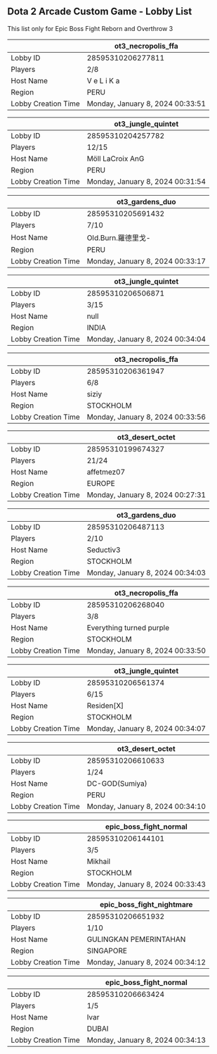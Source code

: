 ## Dota 2 Arcade Custom Game - Lobby List

This list only for Epic Boss Fight Reborn and Overthrow 3

|  | ot3_necropolis_ffa |
| ------ | ------ |
| Lobby ID | 28595310206277811 |
| Players | 2/8 |
| Host Name | V e L i K a |
| Region | PERU |
| Lobby Creation Time | Monday, January 8, 2024 00:33:51 |


|  | ot3_jungle_quintet |
| ------ | ------ |
| Lobby ID | 28595310204257782 |
| Players | 12/15 |
| Host Name | Möll LaCroix AnG|-| 3 |_0 |
| Region | PERU |
| Lobby Creation Time | Monday, January 8, 2024 00:31:54 |


|  | ot3_gardens_duo |
| ------ | ------ |
| Lobby ID | 28595310205691432 |
| Players | 7/10 |
| Host Name | OId.Burn.羅德里戈- |
| Region | PERU |
| Lobby Creation Time | Monday, January 8, 2024 00:33:17 |


|  | ot3_jungle_quintet |
| ------ | ------ |
| Lobby ID | 28595310206506871 |
| Players | 3/15 |
| Host Name | null |
| Region | INDIA |
| Lobby Creation Time | Monday, January 8, 2024 00:34:04 |


|  | ot3_necropolis_ffa |
| ------ | ------ |
| Lobby ID | 28595310206361947 |
| Players | 6/8 |
| Host Name | siziy |
| Region | STOCKHOLM |
| Lobby Creation Time | Monday, January 8, 2024 00:33:56 |


|  | ot3_desert_octet |
| ------ | ------ |
| Lobby ID | 28595310199674327 |
| Players | 21/24 |
| Host Name | affetmez07 |
| Region | EUROPE |
| Lobby Creation Time | Monday, January 8, 2024 00:27:31 |


|  | ot3_gardens_duo |
| ------ | ------ |
| Lobby ID | 28595310206487113 |
| Players | 2/10 |
| Host Name | Seductiv3 |
| Region | STOCKHOLM |
| Lobby Creation Time | Monday, January 8, 2024 00:34:03 |


|  | ot3_necropolis_ffa |
| ------ | ------ |
| Lobby ID | 28595310206268040 |
| Players | 3/8 |
| Host Name | Everything turned purple |
| Region | STOCKHOLM |
| Lobby Creation Time | Monday, January 8, 2024 00:33:50 |


|  | ot3_jungle_quintet |
| ------ | ------ |
| Lobby ID | 28595310206561374 |
| Players | 6/15 |
| Host Name | Residen[X] |
| Region | STOCKHOLM |
| Lobby Creation Time | Monday, January 8, 2024 00:34:07 |


|  | ot3_desert_octet |
| ------ | ------ |
| Lobby ID | 28595310206610633 |
| Players | 1/24 |
| Host Name | DC-GOD(Sumiya) |
| Region | PERU |
| Lobby Creation Time | Monday, January 8, 2024 00:34:10 |


|  | epic_boss_fight_normal |
| ------ | ------ |
| Lobby ID | 28595310206144101 |
| Players | 3/5 |
| Host Name | Mikhail |
| Region | STOCKHOLM |
| Lobby Creation Time | Monday, January 8, 2024 00:33:43 |


|  | epic_boss_fight_nightmare |
| ------ | ------ |
| Lobby ID | 28595310206651932 |
| Players | 1/10 |
| Host Name | GULINGKAN PEMERINTAHAN |
| Region | SINGAPORE |
| Lobby Creation Time | Monday, January 8, 2024 00:34:12 |


|  | epic_boss_fight_normal |
| ------ | ------ |
| Lobby ID | 28595310206663424 |
| Players | 1/5 |
| Host Name | Ivar |
| Region | DUBAI |
| Lobby Creation Time | Monday, January 8, 2024 00:34:13 |


